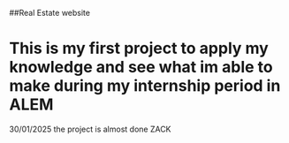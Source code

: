##Real Estate website
# This is my first project to apply my knowledge and see what im  able to make during my internship period in ALEM 

30/01/2025 the project is almost done 
ZACK
